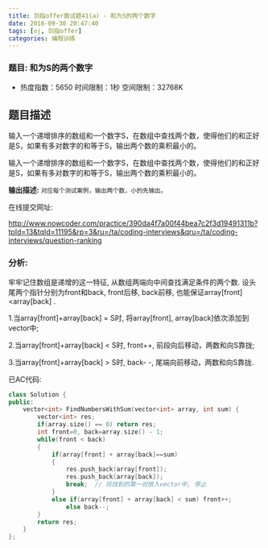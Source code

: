 ```yaml
---
title: 剑指offer面试题41(a) - 和为S的两个数字
date: 2016-09-30 20:47:40
tags: [oj, 剑指offer]
categories: 编程训练
---
```


### 题目: 和为S的两个数字

- 热度指数：5650     时间限制：1秒    空间限制：32768K


## 题目描述

输入一个递增排序的数组和一个数字S，在数组中查找两个数，使得他们的和正好是S，如果有多对数字的和等于S，输出两个数的乘积最小的。 

输入一个递增排序的数组和一个数字S，在数组中查找两个数，使得他们的和正好是S，如果有多对数字的和等于S，输出两个数的乘积最小的。 




**输出描述:** `对应每个测试案例，输出两个数，小的先输出。`

在线提交网址:

http://www.nowcoder.com/practice/390da4f7a00f44bea7c2f3d19491311b?tpId=13&tqId=11195&rp=3&ru=/ta/coding-interviews&qru=/ta/coding-interviews/question-ranking

### 分析:

牢牢记住数组是递增的这一特征, 从数组两端向中间查找满足条件的两个数. 
设头尾两个指针分别为front和back, front后移, back前移, 也能保证array[front]<array[back] .

1.当array[front]+array[back] = S时, 将array[front], array[back]依次添加到vector中;

2.当array[front]+array[back] < S时, front++, 前段向后移动，两数和向S靠拢;

3.当array[front]+array[back] > S时, back- -, 尾端向前移动，两数和向S靠拢.


已AC代码:

```cpp
class Solution {
public:
    vector<int> FindNumbersWithSum(vector<int> array, int sum) {
        vector<int> res;
        if(array.size() == 0) return res;
        int front=0, back=array.size() - 1;
        while(front < back)
        {
            if(array[front] + array[back]==sum)
            {
                res.push_back(array[front]);
                res.push_back(array[back]);
                break;  // 将找到的第一对放入vector中, 停止
            }
            else if(array[front] + array[back] < sum) front++;
                else back--;
        }
        return res;
    }
};
```


